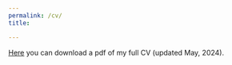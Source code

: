 ```yaml
---
permalink: /cv/
title:

---
```

[Here](/assets/images/tabularCV_JorgeRamirezRuiz.pdf) you can download a pdf of my full CV (updated May, 2024).
